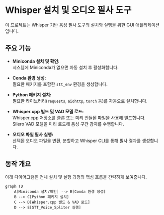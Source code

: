 # Whisper 설치 및 오디오 필사 도구

이 프로젝트는 Whisper 기반 음성 필사 도구의 설치와 실행을 위한 GUI 애플리케이션입니다.

## 주요 기능

- **Miniconda 설치 및 확인:**  
  시스템에 Miniconda가 없으면 자동 설치 후 활성화합니다.
  
- **Conda 환경 생성:**  
  필요한 패키지를 포함한 `stt_env` 환경을 생성합니다.

- **Python 패키지 설치:**  
  필요한 라이브러리(`requests`, `aiohttp`, `torch` 등)를 자동으로 설치합니다.

- **Whisper.cpp 빌드 및 VAD 모델 로드:**  
  Whisper.cpp 저장소를 클론 또는 미리 번들된 파일을 사용해 빌드합니다.  
  Silero VAD 모델을 미리 로드해 음성 구간 감지를 수행합니다.

- **오디오 파일 필사 실행:**  
  선택된 오디오 파일을 변환, 분할하고 Whisper CLI를 통해 필사 결과를 생성합니다.

## 동작 개요

아래 다이어그램은 전체 설치 및 실행 과정의 핵심 흐름을 간략하게 보여줍니다.

```mermaid
graph TD
    A[Miniconda 설치/확인] --> B[Conda 환경 생성]
    B --> C[Python 패키지 설치]
    C --> D[Whisper.cpp 빌드 & VAD 로드]
    D --> E[STT_Voice_Spliter 실행]
```